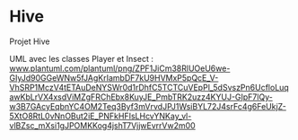 # Hive
Projet Hive


UML avec les classes Player et Insect :
www.plantuml.com/plantuml/png/ZPF1JiCm38RlUOeU6we-GIyJd90GGeWNw5fJAgKrIambDF7kU9HVMxP5pQcE_V-VhSRP1MczV4tETAuDeNYSWr0d1rDhfC5TCTCuVEpPl_5dSvszPn6UcfloLuqawKbLrVX4xsdViMZgFRChEbx8KuyJE_PmbTRK2uzz4KYUJ-GIpF7lQy-w3B7GAcyEqbnYC4OM2Teq3Byf3mVrvdJPJ1WsiBYL72J4srFc4g6FeUkjZ-5XtO8RtL0vNnOBut2iE_PNFkHFIsLHcvYNKay_vl-vlBZsc_mXsi1gJPOMKKog4jshT7VjjwEvrrVw2m00
